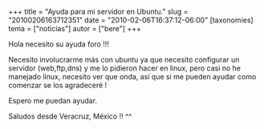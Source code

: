 +++
title = "Ayuda para mi servidor en Ubuntu."
slug = "20100206163712351"
date = "2010-02-06T16:37:12-06:00"
[taxonomies]
tema = ["noticias"]
autor = ["bere"]
+++

Hola necesito su ayuda foro !!!

Necesito involucrarme más con ubuntu ya que necesito configurar un
servidor (web,ftp,dns) y me lo pidieron hacer en linux, pero casi no he
manejado linux, necesito ver que onda, así que si me pueden ayudar como
comenzar se los agradeceré !

Espero me puedan ayudar.

Saludos desde Veracruz, México !! ^^

